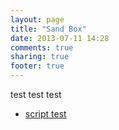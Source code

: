 ```yaml
---
layout: page
title: "Sand Box"
date: 2013-07-11 14:28
comments: true
sharing: true
footer: true
---
```


test test test

- [script test](script.html)
